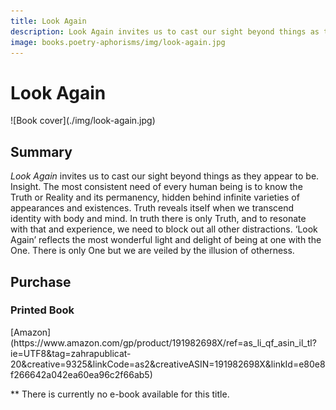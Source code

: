 ```yaml
---
title: Look Again
description: Look Again invites us to cast our sight beyond things as they appear to be, moving ever closer towards insight into the nature of our reality.
image: books.poetry-aphorisms/img/look-again.jpg
---
```


# Look Again

<div markdown="1" class="cover-image">
![Book cover](./img/look-again.jpg)
</div>

## Summary

_Look Again_ invites us to cast our sight beyond things as they appear to be. Insight. The most consistent need of every human being is to know the Truth or Reality and its permanency, hidden behind infinite varieties of appearances and existences. Truth reveals itself when we transcend identity with body and mind. In truth there is only Truth, and to resonate with that and experience, we need to block out all other distractions. ‘Look Again’ reflects the most wonderful light and delight of being at one with the One. There is only One but we are veiled by the illusion of otherness.

## Purchase

### Printed Book

<div markdown="3" class="purchase-link">
[Amazon](https://www.amazon.com/gp/product/191982698X/ref=as_li_qf_asin_il_tl?ie=UTF8&tag=zahrapublicat-20&creative=9325&linkCode=as2&creativeASIN=191982698X&linkId=e80e8f266642a042ea60ea96c2f66ab5)
</div>

** There is currently no e-book available for this title.